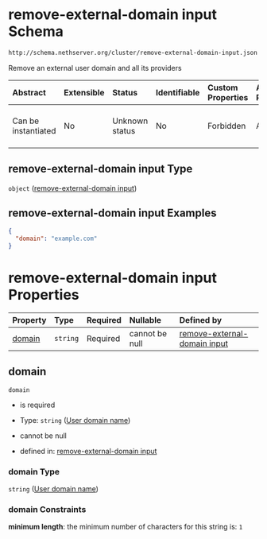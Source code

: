 # remove-external-domain input Schema

```txt
http://schema.nethserver.org/cluster/remove-external-domain-input.json
```

Remove an external user domain and all its providers

| Abstract            | Extensible | Status         | Identifiable | Custom Properties | Additional Properties | Access Restrictions | Defined In                                                                                            |
| :------------------ | :--------- | :------------- | :----------- | :---------------- | :-------------------- | :------------------ | :---------------------------------------------------------------------------------------------------- |
| Can be instantiated | No         | Unknown status | No           | Forbidden         | Allowed               | none                | [remove-external-domain-input.json](cluster/remove-external-domain-input.json "open original schema") |

## remove-external-domain input Type

`object` ([remove-external-domain input](remove-external-domain-input.md))

## remove-external-domain input Examples

```json
{
  "domain": "example.com"
}
```

# remove-external-domain input Properties

| Property          | Type     | Required | Nullable       | Defined by                                                                                                                                                                              |
| :---------------- | :------- | :------- | :------------- | :-------------------------------------------------------------------------------------------------------------------------------------------------------------------------------------- |
| [domain](#domain) | `string` | Required | cannot be null | [remove-external-domain input](remove-external-domain-input-properties-user-domain-name.md "http://schema.nethserver.org/cluster/remove-external-domain-input.json#/properties/domain") |

## domain



`domain`

*   is required

*   Type: `string` ([User domain name](remove-external-domain-input-properties-user-domain-name.md))

*   cannot be null

*   defined in: [remove-external-domain input](remove-external-domain-input-properties-user-domain-name.md "http://schema.nethserver.org/cluster/remove-external-domain-input.json#/properties/domain")

### domain Type

`string` ([User domain name](remove-external-domain-input-properties-user-domain-name.md))

### domain Constraints

**minimum length**: the minimum number of characters for this string is: `1`
